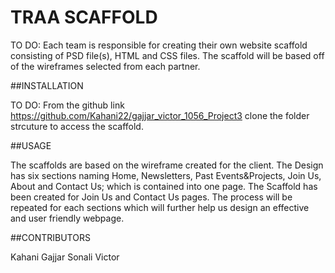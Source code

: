 # TRAA SCAFFOLD

TO DO: Each team is responsible for creating their own website scaffold consisting of PSD
file(s), HTML and CSS files. The scaffold will be based off of the wireframes selected
from each partner.

##INSTALLATION

TO DO: From the github link https://github.com/Kahani22/gajjar_victor_1056_Project3 clone the folder strcuture to access the scaffold.

##USAGE

The scaffolds are based on the wireframe created for the client. The Design has six sections naming Home, Newsletters, Past Events&Projects, Join Us, About and Contact Us; which is contained into one page. The Scaffold has been created for Join Us and Contact Us pages. The process will be repeated for each sections which will further help us design an effective and user friendly webpage.

##CONTRIBUTORS

Kahani Gajjar
Sonali Victor